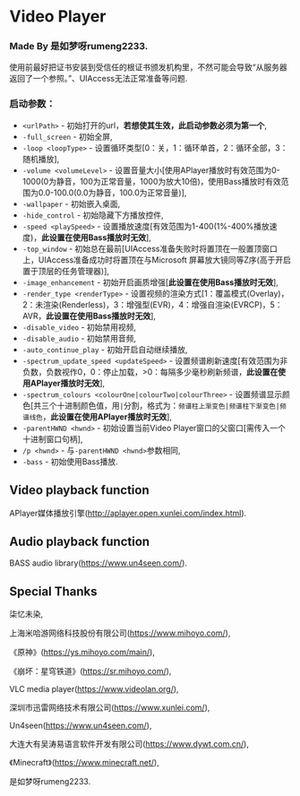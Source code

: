 # Video Player

### Made By 是如梦呀rumeng2233.

使用前最好把证书安装到受信任的根证书颁发机构里，不然可能会导致“从服务器返回了一个参照。”、UIAccess无法正常准备等问题.

### 启动参数：

- `<urlPath>` - 初始打开的url，**若想使其生效，此启动参数必须为第一个**,
- `-full_screen` - 初始全屏,
- `-loop <loopType>` - 设置循环类型[0：关，1：循环单首，2：循环全部，3：随机播放],
- `-volume <volumeLevel>` - 设置音量大小[使用APlayer播放时有效范围为0-1000(0为静音，100为正常音量，1000为放大10倍)，使用Bass播放时有效范围为0.0-100.0(0.0为静音，100.0为正常音量)],
- `-wallpaper` - 初始嵌入桌面,
- `-hide_control` - 初始隐藏下方播放控件,
- `-speed <playSpeed>` - 设置播放速度[有效范围为1-400(1%-400%播放速度)，**此设置在使用Bass播放时无效**],
- `-top_window` - 初始总在最前[UIAccess准备失败时将置顶在一般置顶窗口上，UIAccess准备成功时将置顶在与Microsoft 屏幕放大镜同等Z序(高于开启置于顶层的任务管理器)],
- `-image_enhancement` - 初始开启画质增强[**此设置在使用Bass播放时无效**],
- `-render_type <renderType>` - 设置视频的渲染方式[1：覆盖模式(Overlay)，2：未渲染(Renderless)，3：增强型(EVR)，4：增强自渲染(EVRCP)，5：AVR，**此设置在使用Bass播放时无效**],
- `-disable_video` - 初始禁用视频,
- `-disable_audio` - 初始禁用音频,
- `-auto_continue_play` - 初始开启自动继续播放,
- `-spectrum_update_speed <updateSpeed>` - 设置频谱刷新速度[有效范围为非负数，负数视作0，0：停止加载，>0：每隔多少毫秒刷新频谱，**此设置在使用APlayer播放时无效**],
- `-spectrum_colours <colourOne|colourTwo|colourThree>` - 设置频谱显示颜色[共三个十进制颜色值，用`|`分割，格式为：`频谱柱上渐变色|频谱柱下渐变色|频谱线色`，**此设置在使用APlayer播放时无效**],
- `-parentHWND <hwnd>` - 初始设置当前Video Player窗口的父窗口[需传入一个十进制窗口句柄],
- `/p <hwnd>` - 与`-parentHWND <hwnd>`参数相同,
- `-bass` - 初始使用Bass播放.

## Video playback function

APlayer媒体播放引擎(http://aplayer.open.xunlei.com/index.html).

## Audio playback function

BASS audio library(https://www.un4seen.com/).

## Special Thanks

柒忆未染,

上海米哈游网络科技股份有限公司(https://www.mihoyo.com/),

《原神》(https://ys.mihoyo.com/main/),

《崩坏：星穹铁道》(https://sr.mihoyo.com/),

VLC media player(https://www.videolan.org/),

深圳市迅雷网络技术有限公司(https://www.xunlei.com/),

Un4seen(https://www.un4seen.com/),

大连大有吴涛易语言软件开发有限公司(https://www.dywt.com.cn/),

《Minecraft》(https://www.minecraft.net/),

是如梦呀rumeng2233.

